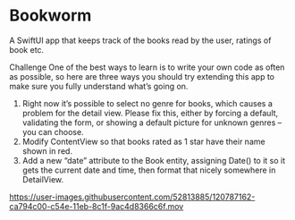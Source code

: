 # Bookworm
A SwiftUI app that keeps track of the books read by the user, ratings of book etc.

Challenge
One of the best ways to learn is to write your own code as often as possible, so here are three ways you should try extending this app to make sure you fully understand what’s going on.

1. Right now it’s possible to select no genre for books, which causes a problem for the detail view. Please fix this, either by forcing a default, validating the form, or showing a default picture for unknown genres – you can choose.
2. Modify ContentView so that books rated as 1 star have their name shown in red.
3. Add a new “date” attribute to the Book entity, assigning Date() to it so it gets the current date and time, then format that nicely somewhere in DetailView.


https://user-images.githubusercontent.com/52813885/120787162-ca794c00-c54e-11eb-8c1f-9ac4d8366c6f.mov


